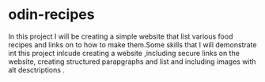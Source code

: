 # odin-recipes
In this project I will be creating a simple website that list various food recipes and links on to how to make them.Some skills that I will demonstrate int this project inlcude creating a website
,including secure links on the website, creating structured parapgraphs and list and  including images with alt desctriptions .
